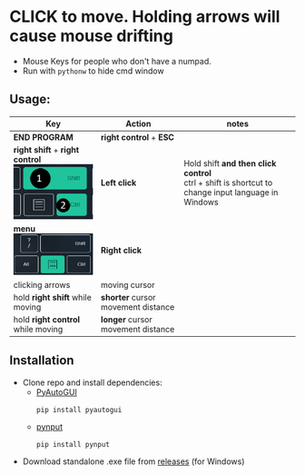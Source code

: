 # **CLICK** to move. Holding arrows will cause mouse drifting
- Mouse Keys for people who don't have a numpad. 
- Run with `pythonw` to hide cmd window
## **Usage**:
| Key | Action | notes |
|---|---| --- |
| **END PROGRAM** | **right control** + **ESC** ||
| **right shift** + **right control** <br> ![click](images/leftclick.png) | **Left click** | Hold shift **and then click control** <br> ctrl + shift is shortcut to change input language in Windows|
| **menu** <br> ![menu key](images/menukey.png "Title") | **Right click** ||
| clicking arrows | moving cursor ||
| hold **right shift** while moving | **shorter** cursor movement distance ||
| hold **right control** while moving | **longer** cursor movement distance ||
    
## **Installation**
- Clone repo and install dependencies:
    - [PyAutoGUI](https://pyautogui.readthedocs.io/en/latest/)
        ```
        pip install pyautogui
        ```
    - [pynput](https://pynput.readthedocs.io/en/latest/)
        ```
        pip install pynput
        ```
- Download standalone .exe file from [releases](https://github.com/skidraw400/Python-MouseKeys/releases/latest) (for Windows)